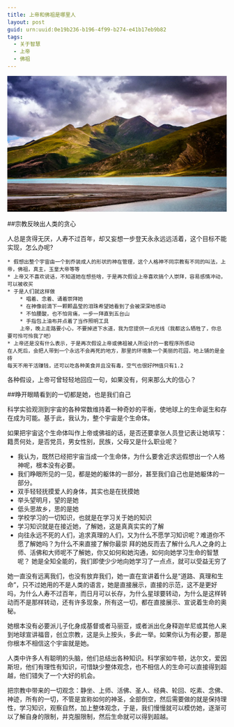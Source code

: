 ```yaml
---
title: 上帝和佛祖是哪里人
layout: post
guid: urn:uuid:0e19b236-b196-4f99-b274-e41b17eb9b82
tags:
  - 关于智慧
  - 上帝
  - 佛祖
---
```



[![](/media/files/2011/10/06/zh-zj.png)](https://bolg-1257385283.cos.ap-chengdu.myqcloud.com/2011/10/06/zh-zj.png)

##宗教反映出人类的贪心

人总是贪得无厌，人寿不过百年，却又妄想一步登天永永远远活着，这个目标不能实现，怎么办呢?


```
* 假想出整个宇宙由一个到乔装成人的形状的神在管理，这个人格神不同宗教有不同的叫法，上帝，佛祖，真主，玉皇大帝等等
* 上帝又不喜欢说话，不知道她在想些啥，于是再次假设上帝喜欢搞个人崇拜，容易感情冲动，可以被收买
* 于是人们就这样做
    * 唱着、念着、诵着崇拜她
    * 在神像前滴下一颗颗晶莹的泪珠希望她看到了会被深深地感动    
    * 不怕腰酸，也不怕背痛，一步一拜直到五台山
    * 手指包上油布并点着了当作照明工具  
    上帝，晚上走路要小心，不要掉进下水道，我为您提供一点光线（我都这么牺牲了，你总要可怜可怜我了吧）
* 上帝还是没有什么表示，于是再次假设上帝或佛祖被人所设计的一套程序所感动  
在人死后，会把人带到一个永远不会再死的地方，那里的环境象一个美丽的花园，地上铺的是金砖
每天不用干活赚钱，还可以吃各种美食并且没有毒，空气也很好PM值只有1.2
```
各种假设，上帝可曾轻轻地回应一句，如果没有，何来那么大的信心？

##睁开眼睛看到的一切都是她，也是我们自己

科学实验观测到宇宙的各种常数维持着一种奇妙的平衡，使地球上的生命诞生和存在成为可能。基于此，我认为，整个宇宙是个生命体。

如果把宇宙这个生命体叫作上帝或佛祖的话，是否还要拿张人员登记表让她填写：籍贯何处，是否党员，男女性别，民族，父母又是什么职业呢？

*  我认为，既然已经把宇宙当成一个生命体，为什么要舍近求远假想出一个人格神呢，根本没有必要。
*  我们睁眼所见的一见，都是她的躯体的一部分，甚至我们自己也是她躯体的一部分。
*  双手轻轻抚摸爱人的身体，其实也是在抚摸她
*  举头望明月，望的是她
*  低头思故乡，思的是她
*  学校学习的一切知识，也就是在学习关于她的知识
*  学习知识就是在接近她，了解她，这是真真实实的了解
*  向往永远不死的人们，追求真理的人们，又为什么不愿学习知识呢？难道你不愿了解她吗？为什么不来直接了解你最崇
拜的她反而去了解什么凡人之身的上师、活佛和大师呢不了解她，你又如何和她沟通，如何向她学习生命的智慧呢？
她是全知全能的，我们即使少少地向她学习了一点点，就可以受益无穷了

她一直没有远离我们，也没有放弃我们，她一直在宣讲着什么是“道路、真理和生命”，只不过她用的不是人类的语言，她是直接展示，直接的示范，这不是更好吗，为什么人寿不过百年，而日月可以长存，为什么星球要转动，为什么是这样转动而不是那样转动，还有许多现象，所有这一切，都在直接展示、宣说着生命的奥秘。

她根本没有必要派儿子化身成基督或者马丽亚，或者派出化身释迦牟尼或其他人来到地球宣讲福音，创立宗教，这是头上按头，多此一举。如果你认为有必要，那是你根本不相信这个宇宙就是她。

人类中许多人有聪明的头脑，他们总结出各种知识。科学家如牛顿，达尔文，爱因斯坦，他们有理性有知识，可惜缺少整体观念，也不相信人的生命可以直接得到超越，他们错失了一个大好的机会。

把宗教中带来的一切观念：静坐、上师、活佛、圣人、经典、轮回、吃素、念佛、神迹，所有的一切，不管是宣称如何的神圣，全部倒空，然后需要做的就是保持理性，学习知识，观察自然，加上整体观念，于是，我们慢慢就可以模仿她，逐渐可以了解自身的限制，并克服限制，然后生命就可以得到超越。